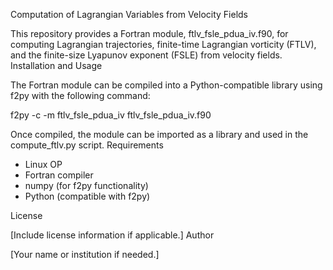 Computation of Lagrangian Variables from Velocity Fields

This repository provides a Fortran module, ftlv_fsle_pdua_iv.f90, for computing Lagrangian trajectories, finite-time Lagrangian vorticity (FTLV), and the finite-size Lyapunov exponent (FSLE) from velocity fields.
Installation and Usage

The Fortran module can be compiled into a Python-compatible library using f2py with the following command:

f2py -c -m ftlv_fsle_pdua_iv ftlv_fsle_pdua_iv.f90

Once compiled, the module can be imported as a library and used in the compute_ftlv.py script.
Requirements

- Linux OP
- Fortran compiler
- numpy (for f2py functionality)
- Python (compatible with f2py)

License

[Include license information if applicable.]
Author

[Your name or institution if needed.]
